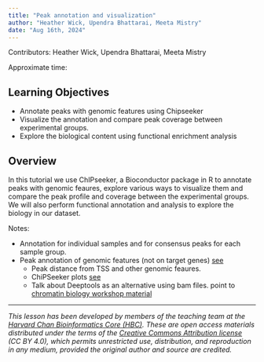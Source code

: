```yaml
---
title: "Peak annotation and visualization"
author: "Heather Wick, Upendra Bhattarai, Meeta Mistry"
date: "Aug 16th, 2024"
---
```


Contributors: Heather Wick, Upendra Bhattarai, Meeta Mistry

Approximate time: 

## Learning Objectives

* Annotate peaks with genomic features using Chipseeker
* Visualize the annotation and compare peak coverage between experimental groups.
* Explore the biological content using functional enrichment analysis



## Overview

In this tutorial we use ChIPseeker, a Bioconductor package in R to annotate peaks with genomic feaures, explore various ways to visualize them and compare the peak profile and coverage between the experimental groups. We will also perform functional annotation and analysis to explore the biology in our dataset.


Notes:

- Annotation for individual samples and for consensus peaks for each sample group.
- Peak annotation of genomic features (not on target genes) [see](https://hbctraining.github.io/Intro-to-ChIPseq/lessons/12_functional_analysis.html)
    - Peak distance from TSS and other genomic feaures.
    - ChiPSeeker plots [see](https://github.com/hbctraining/Peak_analysis_workshop/blob/main/lessons/OLD_ChipSeeker_analysis.md#visualization-with-chipseeker)
    - Talk about Deeptools as an alternative using bam files. point to [chromatin biology workshop material](https://github.com/hbctraining/Intro-to-ChIPseq-flipped/blob/main/lessons/09_data_visualization.md)
***

*This lesson has been developed by members of the teaching team at the [Harvard Chan Bioinformatics Core (HBC)](http://bioinformatics.sph.harvard.edu/). These are open access materials distributed under the terms of the [Creative Commons Attribution license](https://creativecommons.org/licenses/by/4.0/) (CC BY 4.0), which permits unrestricted use, distribution, and reproduction in any medium, provided the original author and source are credited.*
